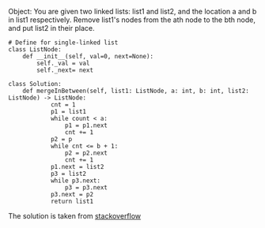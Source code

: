 Object:
You are given two linked lists: list1 and list2, and the location a and b in list1 respectively. Remove list1's nodes from the ath node to the bth node, and put list2 in their place.

```
# Define for single-linked list
class ListNode:
    def __init__(self, val=0, next=None):
        self._val = val
        self._next= next

class Solution:
    def mergeInBetween(self, list1: ListNode, a: int, b: int, list2: ListNode) -> ListNode:
            cnt = 1
            p1 = list1
            while count < a:
                p1 = p1.next
                cnt += 1
            p2 = p
            while cnt <= b + 1:
                p2 = p2.next
                cnt += 1
            p1.next = list2
            p3 = list2
            while p3.next:
                p3 = p3.next
            p3.next = p2
            return list1
```

The solution is taken from [stackoverflow](https://stackoverflow.com/questions/68186047/leetcode-merge-in-between-linked-lists)